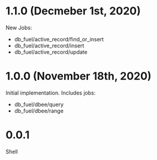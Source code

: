 # 1.1.0 (Decmeber 1st, 2020)

New Jobs:

* db_fuel/active_record/find_or_insert
* db_fuel/active_record/insert
* db_fuel/active_record/update

# 1.0.0 (November 18th, 2020)

Initial implementation.  Includes jobs:

* db_fuel/dbee/query
* db_fuel/dbee/range

# 0.0.1

Shell

